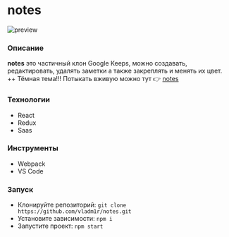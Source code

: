 # **notes** 
![preview](https://user-images.githubusercontent.com/83422603/137005724-d867383d-5acb-4b39-bbbd-cbf28cb362a4.jpg)

### Описание
**notes** это частичный клон Google Keeps, можно создавать, редактировать, удалять заметки а также закреплять и менять их цвет. 
++ Тёмная тема!!!
Потыкать вживую можно тут :point_right: [notes](https://onlytest.ru/notes/) 

### Технологии
* React
* Redux
* Saas

### Инструменты
* Webpack
* VS Code

### Запуск
* Клонируйте репозиторий: `git clone https://github.com/vladm1r/notes.git`
* Установите зависимости: `npm i`
* Запустите проект: `npm start`





